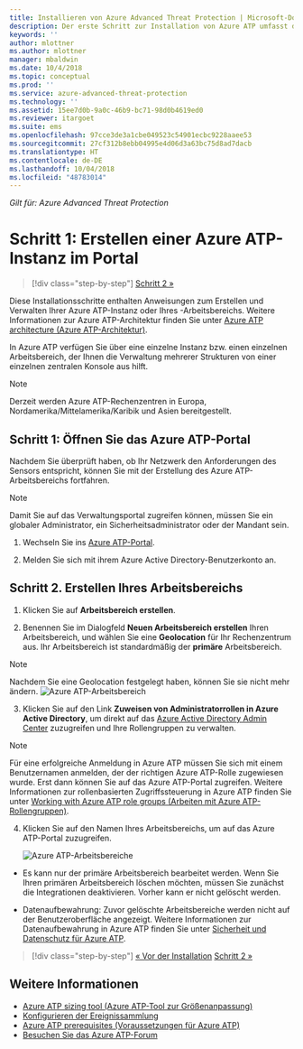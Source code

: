 ```yaml
---
title: Installieren von Azure Advanced Threat Protection | Microsoft-Dokumentation
description: Der erste Schritt zur Installation von Azure ATP umfasst das Erstellen der Instanz für Ihre Azure ATP-Bereitstellung.
keywords: ''
author: mlottner
ms.author: mlottner
manager: mbaldwin
ms.date: 10/4/2018
ms.topic: conceptual
ms.prod: ''
ms.service: azure-advanced-threat-protection
ms.technology: ''
ms.assetid: 15ee7d0b-9a0c-46b9-bc71-98d0b4619ed0
ms.reviewer: itargoet
ms.suite: ems
ms.openlocfilehash: 97cce3de3a1cbe049523c54901ecbc9228aaee53
ms.sourcegitcommit: 27cf312b8ebb04995e4d06d3a63bc75d8ad7dacb
ms.translationtype: HT
ms.contentlocale: de-DE
ms.lasthandoff: 10/04/2018
ms.locfileid: "48783014"
---
```

*Gilt für: Azure Advanced Threat Protection*


# <a name="creating-your-azure-atp-instance-in-the-portal---step-1"></a>Schritt 1: Erstellen einer Azure ATP-Instanz im Portal

> [!div class="step-by-step"]
> [Schritt 2 »](install-atp-step2.md)

Diese Installationsschritte enthalten Anweisungen zum Erstellen und Verwalten Ihrer Azure ATP-Instanz oder Ihres -Arbeitsbereichs. Weitere Informationen zur Azure ATP-Architektur finden Sie unter [Azure ATP architecture (Azure ATP-Architektur)](atp-architecture.md).

In Azure ATP verfügen Sie über eine einzelne Instanz bzw. einen einzelnen Arbeitsbereich, der Ihnen die Verwaltung mehrerer Strukturen von einer einzelnen zentralen Konsole aus hilft. 

> [!NOTE]
> Derzeit werden Azure ATP-Rechenzentren in Europa, Nordamerika/Mittelamerika/Karibik und Asien bereitgestellt.

## <a name="step-1-enter-the-azure-atp-portal"></a>Schritt 1: Öffnen Sie das Azure ATP-Portal

Nachdem Sie überprüft haben, ob Ihr Netzwerk den Anforderungen des Sensors entspricht, können Sie mit der Erstellung des Azure ATP-Arbeitsbereichs fortfahren.

> [!NOTE]
>Damit Sie auf das Verwaltungsportal zugreifen können, müssen Sie ein globaler Administrator, ein Sicherheitsadministrator oder der Mandant sein.


1.  Wechseln Sie ins [Azure ATP-Portal](https://portal.atp.azure.com).

2.  Melden Sie sich mit ihrem Azure Active Directory-Benutzerkonto an.

## <a name="step-2-create-your-workspace"></a>Schritt 2. Erstellen Ihres Arbeitsbereichs

1. Klicken Sie auf **Arbeitsbereich erstellen**.

2. Benennen Sie im Dialogfeld **Neuen Arbeitsbereich erstellen** Ihren Arbeitsbereich, und wählen Sie eine **Geolocation** für Ihr Rechenzentrum aus. Ihr Arbeitsbereich ist standardmäßig der **primäre** Arbeitsbereich. 
 > [!NOTE]
 > Nachdem Sie eine Geolocation festgelegt haben, können Sie sie nicht mehr ändern.
    ![Azure ATP-Arbeitsbereich](media/create-workspace.png)

3. Klicken Sie auf den Link **Zuweisen von Administratorrollen in Azure Active Directory**, um direkt auf das [Azure Active Directory Admin Center](https://docs.microsoft.com/azure/active-directory/active-directory-assign-admin-roles-azure-portal) zuzugreifen und Ihre Rollengruppen zu verwalten.

 > [!NOTE]
 > Für eine erfolgreiche Anmeldung in Azure ATP müssen Sie sich mit einem Benutzernamen anmelden, der der richtigen Azure ATP-Rolle zugewiesen wurde. Erst dann können Sie auf das Azure ATP-Portal zugreifen. Weitere Informationen zur rollenbasierten Zugriffssteuerung in Azure ATP finden Sie unter [Working with Azure ATP role groups (Arbeiten mit Azure ATP-Rollengruppen)](atp-role-groups.md).

4. Klicken Sie auf den Namen Ihres Arbeitsbereichs, um auf das Azure ATP-Portal zuzugreifen.

    ![Azure ATP-Arbeitsbereiche](media/atp-workspaces.png)

- Es kann nur der primäre Arbeitsbereich bearbeitet werden. Wenn Sie Ihren primären Arbeitsbereich löschen möchten, müssen Sie zunächst die Integrationen deaktivieren. Vorher kann er nicht gelöscht werden.

- Datenaufbewahrung: Zuvor gelöschte Arbeitsbereiche werden nicht auf der Benutzeroberfläche angezeigt. Weitere Informationen zur Datenaufbewahrung in Azure ATP finden Sie unter [Sicherheit und Datenschutz für Azure ATP](atp-privacy-compliance.md).


>[!div class="step-by-step"]
[« Vor der Installation](atp-prerequisites.md)
[Schritt 2 »](install-atp-step2.md)



## <a name="see-also"></a>Weitere Informationen
- [Azure ATP sizing tool (Azure ATP-Tool zur Größenanpassung)](http://aka.ms/aatpsizingtool)
- [Konfigurieren der Ereignissammlung](configure-event-collection.md)
- [Azure ATP prerequisites (Voraussetzungen für Azure ATP)](atp-prerequisites.md)
- [Besuchen Sie das Azure ATP-Forum](https://aka.ms/azureatpcommunity)
